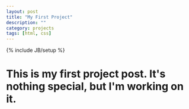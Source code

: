 ```yaml
---
layout: post
title: "My First Project"
description: ""
category: projects
tags: [html, css]
---
```

{% include JB/setup %}

# This is my first project post. It's nothing special, but I'm working on it.